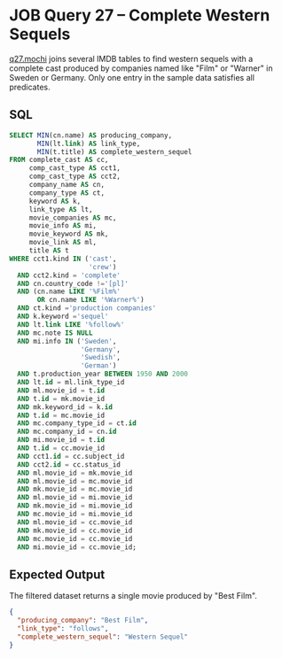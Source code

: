 # JOB Query 27 – Complete Western Sequels

[q27.mochi](./q27.mochi) joins several IMDB tables to find western sequels with a complete cast produced by companies named like "Film" or "Warner" in Sweden or Germany. Only one entry in the sample data satisfies all predicates.

## SQL
```sql
SELECT MIN(cn.name) AS producing_company,
       MIN(lt.link) AS link_type,
       MIN(t.title) AS complete_western_sequel
FROM complete_cast AS cc,
     comp_cast_type AS cct1,
     comp_cast_type AS cct2,
     company_name AS cn,
     company_type AS ct,
     keyword AS k,
     link_type AS lt,
     movie_companies AS mc,
     movie_info AS mi,
     movie_keyword AS mk,
     movie_link AS ml,
     title AS t
WHERE cct1.kind IN ('cast',
                    'crew')
  AND cct2.kind = 'complete'
  AND cn.country_code !='[pl]'
  AND (cn.name LIKE '%Film%'
       OR cn.name LIKE '%Warner%')
  AND ct.kind ='production companies'
  AND k.keyword ='sequel'
  AND lt.link LIKE '%follow%'
  AND mc.note IS NULL
  AND mi.info IN ('Sweden',
                  'Germany',
                  'Swedish',
                  'German')
  AND t.production_year BETWEEN 1950 AND 2000
  AND lt.id = ml.link_type_id
  AND ml.movie_id = t.id
  AND t.id = mk.movie_id
  AND mk.keyword_id = k.id
  AND t.id = mc.movie_id
  AND mc.company_type_id = ct.id
  AND mc.company_id = cn.id
  AND mi.movie_id = t.id
  AND t.id = cc.movie_id
  AND cct1.id = cc.subject_id
  AND cct2.id = cc.status_id
  AND ml.movie_id = mk.movie_id
  AND ml.movie_id = mc.movie_id
  AND mk.movie_id = mc.movie_id
  AND ml.movie_id = mi.movie_id
  AND mk.movie_id = mi.movie_id
  AND mc.movie_id = mi.movie_id
  AND ml.movie_id = cc.movie_id
  AND mk.movie_id = cc.movie_id
  AND mc.movie_id = cc.movie_id
  AND mi.movie_id = cc.movie_id;
```

## Expected Output
The filtered dataset returns a single movie produced by "Best Film".
```json
{
  "producing_company": "Best Film",
  "link_type": "follows",
  "complete_western_sequel": "Western Sequel"
}
```
